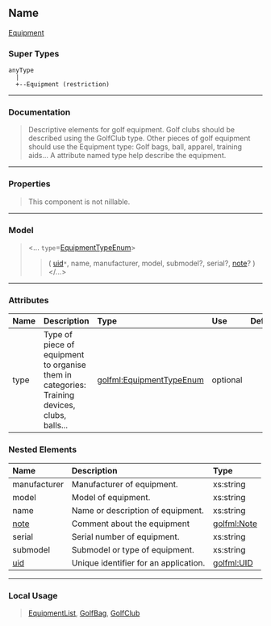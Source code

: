 ## Name ##

[Equipment](CEquipment.md)
### Super Types ###
```
anyType
  |
  +--Equipment (restriction)
```


---


### Documentation ###


> Descriptive elements for golf equipment. Golf clubs should be described using the GolfClub type.
> Other pieces of golf equipment should use the Equipment type: Golf bags, ball, apparel, training aids...
> A attribute named type help describe the equipment.


---



### Properties ###

> This component is not nillable.

---


### Model ###

> <...  `type`=[EquipmentTypeEnum](SEquipmentTypeEnum.md)>
> > ( [uid](CUID.md)`*`, name, manufacturer, model, submodel?, serial?, [note](CNote.md)?   )
> > </...>

---


### Attributes ###

| **Name** | **Description** | **Type** | **Use** | **Default** | **Fixed** | **Form** |
|:---------|:----------------|:---------|:--------|:------------|:----------|:---------|
| type |  				Type of piece of equipment to organise them in categories: Training devices, clubs, balls...			 | [golfml:EquipmentTypeEnum](SEquipmentTypeEnum.md) | optional |  |  | unqualified |

### Nested Elements ###

| **Name** | **Description** | **Type** |
|:---------|:----------------|:---------|
| manufacturer |  					Manufacturer of equipment.				 | xs:string |
| model |  					Model of equipment.				 | xs:string |
| name |  					Name or description of equipment.				 | xs:string |
| [note](CNote.md) |  Comment about the equipment | [golfml:Note](CNote.md) |
| serial |  					Serial number of equipment.				 | xs:string |
| submodel |  					Submodel or type of equipment.				 | xs:string |
| [uid](CUID.md) |  					Unique identifier for an application.				 | [golfml:UID](CUID.md) |


---


### Local Usage ###

> [EquipmentList](CEquipmentList.md), [GolfBag](CGolfBag.md), [GolfClub](CGolfClub.md)